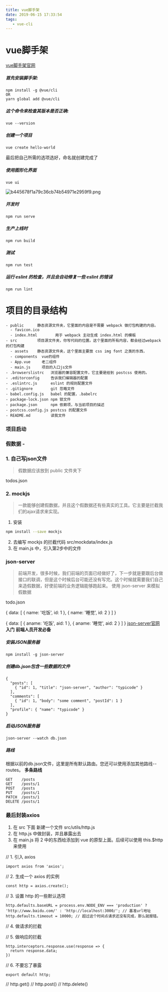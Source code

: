 ```yaml
---
title: vue脚手架
date: 2019-06-15 17:33:54
tags:
   - vue-cli
---
```

# vue脚手架
[vue脚手架官网](https://cli.vuejs.org/zh/)
##### 首先安装脚手架:
```
npm install -g @vue/cli
OR
yarn global add @vue/cli
```
##### 这个命令来检查其版本是否正确:
```
vue --version
```

##### 创建一个项目
```
vue create hello-world
```
最后把自己所需的选项选好，命名就创建完成了

##### 使用图形化界面
```
vue ui
```
![b445678f1a79c36cb74b54971e2959f9.png](en-resource://database/799:1)
##### 开发时
```
npm run serve
```

##### 生产上线时
```
npm run build
```

##### 测试
```
npm run test
```

##### 运行 eslint 的检查，并且会自动修复一些 eslint 的错误
```
npm run lint
```
# 项目的目录结构
```
- public      静态资源文件夹，它里面的内容是不需要 webpack 做打包构建的内容。
  - favicon.ico
  - index.html        用于 webpack 主动生成 index.html 的模板
- src         项目源文件夹，你写代码的位置。这个里面的所有内容，都会经过webpack的打包构建
  - assets    静态资源文件夹，这个里面主要放 css img font 之类的东西，
  - components  vue的组件
  - App.vue     老二组件
  - main.js     项目的入口js文件
- .browserslistrc   浏览器的兼容配置文件，它主要是给到 postcss 使用的。
- .editorconfig     告诉我们编辑器的配置
- .eslintrc.js      eslint 的规则配置文件
- .gitignore        git 忽略文件
- babel.config.js   babel 的配置，.babelrc
- package-lock.json npm 锁文件
- package.json      npm 依赖项，与当前项目的描述
- postcss.config.js postcss 的配置文件
- README.md         读我文件
```
### 项目启动

### 假数据 - 

### 1. 自己写json文件

> 假数据应该放到 public 文件夹下

todos.json

### 2. mockjs

> 一款能够创建假数据，并且这个假数据还有些真实的工具。它主要是拦截我们的ajax请求来实现。

1. 安装
```sh
npm install --save mockjs
```
2. 去编写 mockjs 的拦截代码 src/mockdata/index.js
3. 在 main.js 中，引入第2步中的文件

### json-server
> 前端开发，很多时候，我们前端的页面已经做好了，下一步就是要跟后台做接口的联调，但是这个时候后台可能还没有写完。这个时候就需要我们自己来造假数据，好使前端的业务逻辑能够跑起来。
> 使用  json-server 来模拟假数据

todo.json

{
  data: [
    { name: '吃饭', id: 1 },
    { name: '睡觉', id: 2 }
  ]
}

{
  data: [
    { aname: '吃饭', aid: 1 },
    { aname: '睡觉', aid: 2 }
  ]
}
[json-server官网](https://www.npmjs.com)
**入门**
**前端人员开发必备**

##### 安装JSON服务器
```
npm install -g json-server
```

##### 创建db.json包含一些数据的文件
```
{
  "posts": [
    { "id": 1, "title": "json-server", "author": "typicode" }
  ],
  "comments": [
    { "id": 1, "body": "some comment", "postId": 1 }
  ],
  "profile": { "name": "typicode" }
}
```

##### 启动JSON服务器
```
json-server --watch db.json
```

##### 路线
根据以前的db.json文件，这里是所有默认路由。您还可以使用添加其他路线--routes。
**多条路线**
```
GET    /posts
GET    /posts/1
POST   /posts
PUT    /posts/1
PATCH  /posts/1
DELETE /posts/1
```


### 最后封装axios
1. 在 src 下面 新建一个文件  src/utils/http.js
2. 在 http.js 中做封装，并且暴露出去
3. 在 main.js 将 2 中的东西给添加到 vue 的原型上面。后续可以使用 this.$http 来使用

// 1. 引入 axios
```
import axios from 'axios';
```
// 2. 生成一个 axios 的实例
```
const http = axios.create();
```
// 3. 设置 http 的一些默认选项
```
http.defaults.baseURL = process.env.NODE_ENV === 'production' ? 'http://www.baidu.com/' : 'http://localhost:3000/'; // 基准url地址
http.defaults.timeout = 10000; // 超过这个时间点请求还没有完成，那么就报错。
```
// 4. 做请求的拦截

// 5. 做响应的拦截
```
http.interceptors.response.use(response => {
  return response.data;
})
```
// 6. 不要忘了暴露
```
export default http;
```
// http.get()
// http.post()
// http.delete()


